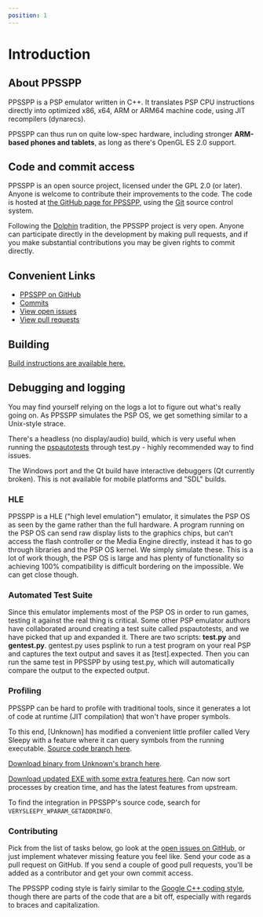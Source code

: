 ```yaml
---
position: 1
---
```



# Introduction

## About PPSSPP

PPSSPP is a PSP emulator written in C++. It translates PSP CPU instructions directly into optimized x86, x64, ARM or ARM64 machine code, using JIT recompilers (dynarecs).

PPSSPP can thus run on quite low-spec hardware, including stronger **ARM-based phones and tablets**, as long as there's OpenGL ES 2.0 support.

## Code and commit access

PPSSPP is an open source project, licensed under the GPL 2.0 (or later). Anyone is welcome to contribute their improvements to the code. The code is hosted at [the GitHub page for PPSSPP](https://github.com/hrydgard/ppsspp), using the [Git](https://git-scm.com/) source control system.

Following the [Dolphin](https://www.dolphin-emu.org) tradition, the PPSSPP project is very open. Anyone can participate directly in the development by making pull requests, and if you make substantial contributions you may be given rights to commit directly.

## Convenient Links

- [PPSSPP on GitHub](https://github.com/hrydgard/ppsspp)
- [Commits](https://github.com/hrydgard/ppsspp/commits/master)
- [View open issues](https://github.com/hrydgard/ppsspp/issues)
- [View pull requests](https://github.com/hrydgard/ppsspp/pulls)

## Building

[Build instructions are available here.](https://github.com/hrydgard/ppsspp/wiki/Build-instructions)

## Debugging and logging

You may find yourself relying on the logs a lot to figure out what's really going on. As PPSSPP simulates the PSP OS, we get something similar to a Unix-style strace.

There's a headless (no display/audio) build, which is very useful when running the [pspautotests](https://github.com/hrydgard/pspautotests) through test.py - highly recommended way to find issues.

The Windows port and the Qt build have interactive debuggers (Qt currently broken). This is not available for mobile platforms and "SDL" builds.

### HLE

PPSSPP is a HLE ("high level emulation") emulator, it simulates the PSP OS as seen by the game rather than the full hardware. A program running on the PSP OS can send raw display lists to the graphics chips, but can't access the flash controller or the Media Engine directly, instead it has to go through libraries and the PSP OS kernel. We simply simulate these. This is a lot of work though, the PSP OS is large and has plenty of functionality so achieving 100% compatibility is difficult bordering on the impossible. We can get close though.

### Automated Test Suite

Since this emulator implements most of the PSP OS in order to run games, testing it against the real thing is critical. Some other PSP emulator authors have collaborated around creating a test suite called pspautotests, and we have picked that up and expanded it. There are two scripts: **test.py** and **gentest.py**. gentest.py uses psplink to run a test program on your real PSP and captures the text output and saves it as \[test\].expected. Then you can run the same test in PPSSPP by using test.py, which will automatically compare the output to the expected output.

### Profiling

PPSSPP can be hard to profile with traditional tools, since it generates a lot of code at runtime (JIT compilation) that won't have proper symbols.

To this end, \[Unknown\] has modified a convenient little profiler called Very Sleepy with a feature where it can query symbols from the running executable. [Source code branch here](https://github.com/unknownbrackets/verysleepy/tree/jit-support).

[Download binary from Unknown's branch here](/unofficial/sleepy.zip).

[Download updated EXE with some extra features here](/unofficial/sleepy2.zip). Can now sort processes by creation time, and has the latest features from upstream.

To find the integration in PPSSPP's source code, search for `VERYSLEEPY_WPARAM_GETADDRINFO`.

### Contributing

Pick from the list of tasks below, go look at the [open issues on GitHub](https://github.com/hrydgard/ppsspp/issues), or just implement whatever missing feature you feel like. Send your code as a pull request on GitHub. If you send a couple of good pull requests, you'll be added as a contributor and get your own commit access.

The PPSSPP coding style is fairly similar to the [Google C++ coding style](https://google.github.io/styleguide/cppguide.html), though there are parts of the code that are a bit off, especially with regards to braces and capitalization.
